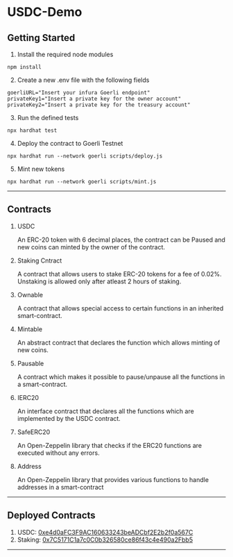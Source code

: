# USDC-Demo

## Getting Started
1. Install the required node modules
```
npm install
```
2. Create a new .env file with the following fields
```
goerliURL="Insert your infura Goerli endpoint"
privateKey1="Insert a private key for the owner account"
privateKey2="Insert a private key for the treasury account"
```
3. Run the defined tests
```
npx hardhat test
```
4. Deploy the contract to Goerli Testnet
```
npx hardhat run --network goerli scripts/deploy.js
```
5. Mint new tokens
```
npx hardhat run --network goerli scripts/mint.js
```
---
## Contracts
1. USDC

    An ERC-20 token with 6 decimal places, the contract can be Paused and new coins can minted by the owner of the contract.

2. Staking Cntract

    A contract that allows users to stake ERC-20 tokens for a fee of 0.02%. Unstaking is allowed only after atleast 2 hours of staking.

3. Ownable

    A contract that allows special access to certain functions in an inherited smart-contract.

4. Mintable

    An abstract contract that declares the function which allows minting of new coins.

5. Pausable 

    A contract which makes it possible to pause/unpause all the functions in a smart-contract.

6.  IERC20

    An interface contract that declares all the functions which are implemented by the USDC contract.

7.  SafeERC20

    An Open-Zeppelin library that checks if the ERC20 functions are executed without any errors.

8.  Address

    An Open-Zeppelin library that provides various functions to handle addresses in a smart-contract


---
## Deployed Contracts
1. USDC: [0xe4d0aFC3F9AC160633243beADCbf2E2b2f0a567C](https://goerli.etherscan.io/address/0xe4d0aFC3F9AC160633243beADCbf2E2b2f0a567C)
2. Staking: [0x7C5171C1a7c0C0b326580ce86f43c4e490a2Fbb5](https://goerli.etherscan.io/address/0x7C5171C1a7c0C0b326580ce86f43c4e490a2Fbb5)
---